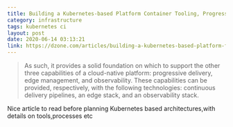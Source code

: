 ```yaml
---
title: Building a Kubernetes-based Platform Container Tooling, Progressive Delivery, the Edge, and Observability
category: infrastructure 
tags: kubernetes ci 
layout: post
date: 2020-06-14 03:13:21
link: https://dzone.com/articles/building-a-kubernetes-based-platform-focus-on-prog
---
```

>As such, it provides a solid foundation on which to support the other three capabilities of a cloud-native platform: progressive delivery, edge management, and observability. These capabilities can be provided, respectively, with the following technologies: continuous delivery pipelines, an edge stack, and an observability stack.

Nice article to read before planning Kubernetes based architectures,with details on tools,processes etc